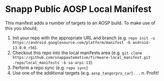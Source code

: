 # Snapp Public AOSP Local Manifest 

This manifest adds a number of targets to an AOSP build. To make use of this you should;

1. Init your repo with the appropriate URL and branch (e.g. `repo init -u https://android.googlesource.com/platform/manifest -b android-13.0.0_r56`).
2. Checkout this repo into the local manifests area (e.g. `git clone https://github.com/snappautomotive/firmware-local_manifest.git .repo/local_manifests -b sa-arpi-13`).
3. Perform a repo sync (e.g. `repo sync`)
4. Use one of the additional targets (e.g. `aosp_tangorpro_car`)
.
.
.
n. Profit!

